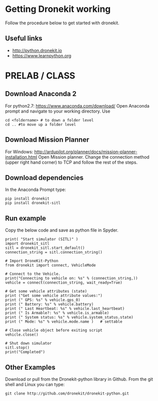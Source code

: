 # Getting Dronekit working

Follow the procedure below to get started with dronekit.

## Useful links

* http://python.dronekit.io
* https://www.learnpython.org

# PRELAB / CLASS

## Download Anaconda 2
For python2.7: https://www.anaconda.com/download/
Open Anaconda prompt and navigate to your working directory. Use

    cd <foldername> # to down a folder level 
    cd .. #to move up a folder level
    
## Download Mission Planner

For Windows: http://ardupilot.org/planner/docs/mission-planner-installation.html
Open Mission planner.
Change the connection method (upper right hand corner) to TCP and follow the rest of the steps.

## Download dependencies
In the Anaconda Prompt type:
    
    pip install dronekit
    pip install dronekit-sitl
    
## Run example 
Copy the below code and save as python file in Spyder. 

    print( "Start simulator (SITL)" )
    import dronekit_sitl
    sitl = dronekit_sitl.start_default()
    connection_string = sitl.connection_string()

    # Import DroneKit-Python
    from dronekit import connect, VehicleMode

    # Connect to the Vehicle.
    print("Connecting to vehicle on: %s" % (connection_string,))
    vehicle = connect(connection_string, wait_ready=True)

    # Get some vehicle attributes (state)
    print ("Get some vehicle attribute values:")
    print (" GPS: %s" % vehicle.gps_0)
    print (" Battery: %s" % vehicle.battery)
    print (" Last Heartbeat: %s" % vehicle.last_heartbeat)
    print (" Is Armable?: %s" % vehicle.is_armable)
    print (" System status: %s" % vehicle.system_status.state)
    print (" Mode: %s" % vehicle.mode.name )   # settable

    # Close vehicle object before exiting script
    vehicle.close()

    # Shut down simulator
    sitl.stop()
    print("Completed")

## Other Examples

Download or pull from the Dronekit-python library in Github. From the git shell and Linux you can type:

    git clone http://github.com/dronekit/dronekit-python.git
